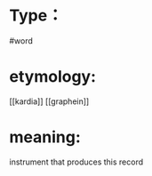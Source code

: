 # Type：
#word 
# etymology: 
[[kardia]]
[[graphein]]
# meaning: 
instrument that produces this record
